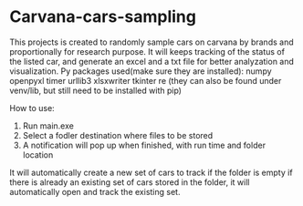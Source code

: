 # Carvana-cars-sampling
This projects is created to randomly sample cars on carvana by brands and proportionally for research purpose. It will keeps tracking of the status of the listed car, and generate an excel and a txt file for  better analyzation and visualization.
Py packages used(make sure they are installed): 
numpy
openpyxl
timer
urllib3
xlsxwriter
tkinter
re
(they can also be found under venv/lib, but still need to be installed with pip)


How to use: 
1. Run main.exe 
2. Select a fodler destination where files to be stored
3. A notification will pop up when finished, with run time and folder location

It will automatically create a new set of cars to track if the folder is empty
if there is already an existing set of cars stored in the folder, it will automatically open and track the existing set. 
